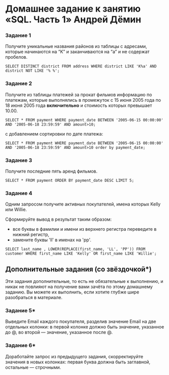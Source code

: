 # Домашнее задание к занятию «SQL. Часть 1» Андрей Дёмин



### Задание 1

Получите уникальные названия районов из таблицы с адресами, которые начинаются на “K” и заканчиваются на “a” и не содержат пробелов.
```
SELECT DISTINCT district FROM address WHERE district LIKE 'K%a' AND district NOT LIKE '% %';
```

### Задание 2

Получите из таблицы платежей за прокат фильмов информацию по платежам, которые выполнялись в промежуток с 15 июня 2005 года по 18 июня 2005 года **включительно** и стоимость которых превышает 10.00.
```
SELECT * FROM payment WHERE payment_date BETWEEN '2005-06-15 00:00:00' AND '2005-06-18 23:59:59' AND amount>10;
```
с добавлением сортировки по дате платежа:
```
SELECT * FROM payment WHERE payment_date BETWEEN '2005-06-15 00:00:00' AND '2005-06-18 23:59:59' AND amount>10 order by payment_date;
```

### Задание 3

Получите последние пять аренд фильмов.
```
SELECT * FROM payment ORDER BY payment_date DESC LIMIT 5;
```

### Задание 4

Одним запросом получите активных покупателей, имена которых Kelly или Willie. 

Сформируйте вывод в результат таким образом:
- все буквы в фамилии и имени из верхнего регистра переведите в нижний регистр,
- замените буквы 'll' в именах на 'pp'.
```
SELECT last_name , LOWER(REPLACE(first_name, 'LL', 'PP')) FROM customer WHERE first_name LIKE 'Kelly' OR first_name LIKE 'Willie';
```

## Дополнительные задания (со звёздочкой*)
Эти задания дополнительные, то есть не обязательные к выполнению, и никак не повлияют на получение вами зачёта по этому домашнему заданию. Вы можете их выполнить, если хотите глубже шире разобраться в материале.

### Задание 5*

Выведите Email каждого покупателя, разделив значение Email на две отдельных колонки: в первой колонке должно быть значение, указанное до @, во второй — значение, указанное после @.

### Задание 6*

Доработайте запрос из предыдущего задания, скорректируйте значения в новых колонках: первая буква должна быть заглавной, остальные — строчными.
